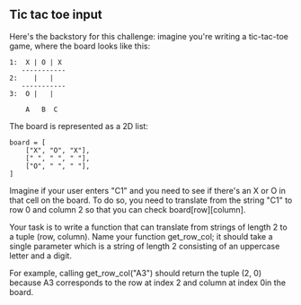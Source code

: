 ## Tic tac toe input
Here's the backstory for this challenge: imagine you're writing a tic-tac-toe game, where the board looks like this:

<pre><code>1:  X | O | X
   -----------
2:    |   |  
   -----------
3:  O |   |

    A   B  C</code></pre>
The board is represented as a 2D list:

<pre><code>board = [
    ["X", "O", "X"],
    [" ", " ", " "],
    ["O", " ", " "],
]</code></pre>
Imagine if your user enters "C1" and you need to see if there's an X or O in that cell on the board. To do so, you need to translate from the string "C1" to row 0 and column 2 so that you can check board[row][column].

Your task is to write a function that can translate from strings of length 2 to a tuple (row, column). Name your function get_row_col; it should take a single parameter which is a string of length 2 consisting of an uppercase letter and a digit.

For example, calling get_row_col("A3") should return the tuple (2, 0) because A3 corresponds to the row at index 2 and column at index 0in the board.